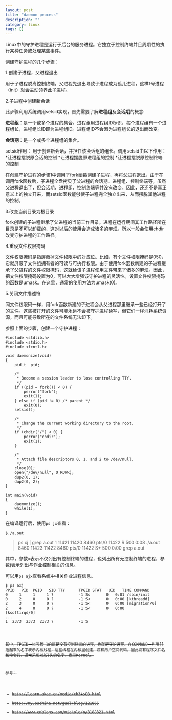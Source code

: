 ```yaml
---
layout: post 
title: "daemon process"
description: ""
category: linux 
tags: []
---
```


Linux中的守护进程是运行于后台的服务进程。它独立于控制终端并且周期性的执行某种任务或处理某些事件。

创建守护进程的几个步骤：

1.创建子进程，父进程退出

用于子进程脱离控制终端，父进程先退出导致子进程成为孤儿进程，这样1号进程（init）就会主动领养此子进程。

2.子进程中创建新会话

此步骤利用系统调用setsid实现，首先需要了解**进程组**及**会话期**的概念:

**进程组**：是一个或多个进程的集合。进程组用进程组ID标识，每个进程组有一个进程组长，进程组长ID即为进程组ID。进程组ID不会因为进程组长的退出而改变。

**会话期**：是一个或多个进程组的集合。

setsid作用：
用于创建新会话，并担任该会话组的组长。调用setsid由以下作用：
*让进程摆脱原会话的控制
*让进程摆脱原进程组的控制
*让进程摆脱原控制终端的控制

在创建守护进程的步骤1中调用了fork函数创建子进程，再将父进程退出。由于在调用fork函数后，子进程全盘拷贝了父进程的会话期、进程组、控制终端等，虽然父进程退出了，但会话期、进程组、控制终端等并没有改变，因此，还还不是真正意义上的独立开来，而setsid函数能够使子进程完全独立出来，从而摆脱其他进程的控制。

3.改变当前目录为根目录

fork创建的子进程继承了父进程的当前工作目录。进程在运行期间其工作路径所在目录是不可以卸载的，这对以后的使用会造成诸多的麻烦。所以一般会使用chdir改变守护进程的工作路径。

4.重设文件权限掩码

文件权限掩码是指屏蔽掉文件权限中的对应位。比如，有个文件权限掩码是050，它就屏蔽了文件组拥有者的可读与可执行权限。由于使用fork函数新建的子进程继承了父进程的文件权限掩码，这就给该子进程使用文件带来了诸多的麻烦。因此，把文件权限掩码设置为0，可以大大增强该守护进程的灵活性。设置文件权限掩码的函数是umask。在这里，通常的使用方法为umask(0)。

5.关闭文件描述符

同文件权限码一样，用fork函数新建的子进程会从父进程那里继承一些已经打开了的文件。这些被打开的文件可能永远不会被守护进程读写，但它们一样消耗系统资源，而且可能导致所在的文件系统无法卸下。

参照上面的步骤，创建一个守护进程：

    #include <stdlib.h>
    #include <stdio.h>
    #include <fcntl.h>
    
    void daemonize(void)
    {
    	pid_t  pid;
    
    	/*
    	 * Become a session leader to lose controlling TTY.
    	 */
    	if ((pid = fork()) < 0) {
    		perror("fork");
    		exit(1);
    	} else if (pid != 0) /* parent */
    		exit(0);
    	setsid();
    
    	/*
    	 * Change the current working directory to the root.
    	 */
    	if (chdir("/") < 0) {
    		perror("chdir");
    		exit(1);
    	} 
    
    	/*
    	 * Attach file descriptors 0, 1, and 2 to /dev/null.
    	 */
    	close(0);
    	open("/dev/null", O_RDWR);
    	dup2(0, 1);
    	dup2(0, 2);
    }
    
    int main(void)
    {
    	daemonize();
    	while(1);
    }

在编译运行后，使用`ps jx`查看：

`$./a.out`

>ps  xj | grep a.out
>1 11421 11420  8460 pts/0    11422 R      500   0:08 ./a.out
>8460 11423 11422  8460 pts/0    11422 S+     500   0:00 grep a.out

其中，参数x表示不仅列出有控制终端的进程，也列出所有无控制终端的进程，参数j表示列出与作业控制相关的信息。

可以用`ps ajx`查看系统中相关作业进程信息。


<pre><code>$ ps axj
PPID   PID  PGID   SID TTY      TPGID STAT   UID   TIME COMMAND
0     1     1     1 ?           -1 Ss       0   0:01 /sbin/init
0     2     0     0 ?           -1 S<       0   0:00 [kthreadd]
2     3     0     0 ?           -1 S<       0   0:00 [migration/0]
2     4     0     0 ?           -1 S<       0   0:00
[ksoftirqd/0]
...
1  2373  2373  2373 ?           -1 S<s      0   0:00
/sbin/udevd --daemon
...
1  4680  4680  4680 ?           -1 Ss       0   0:00
/usr/sbin/acpid -c /etc
...
1  4808  4808  4808 ?           -1 Ss     102
0:00 /sbin/syslogd -u syslog
...
</code></pre>

其中，TPGID一栏写着-1的都是没有控制终端的进程，也就是守护进程。在COMMAND一列用[]括起来的名字表示内核线程，这些线程在内核里创建，没有用户空间代码，因此没有程序文件名和命令行，通常采用以k开头的名字，表示Kernel。


参考：

- http://learn.akae.cn/media/ch34s03.html
- http://my.oschina.net/guol/blog/121865
- http://www.cnblogs.com/mickole/p/3188321.html
